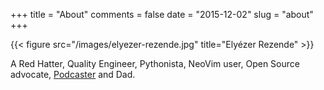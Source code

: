 +++
title = "About"
comments = false
date = "2015-12-02"
slug = "about"
+++

{{< figure src="/images/elyezer-rezende.jpg" title="Elyézer Rezende" >}}

A Red Hatter, Quality Engineer, Pythonista, NeoVim user, Open Source advocate,
[Podcaster](https://castalio.info) and Dad.
